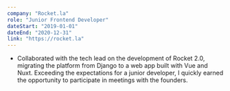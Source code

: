 ```yaml
---
company: "Rocket.la"
role: "Junior Frontend Developer"
dateStart: "2019-01-01"
dateEnd: "2020-12-31"
link: "https://rocket.la"
---
```


- Collaborated with the tech lead on the development of Rocket 2.0, migrating the platform from Django to a web app built with Vue and Nuxt. Exceeding the expectations for a junior developer, I quickly earned the opportunity to participate in meetings with the founders. 